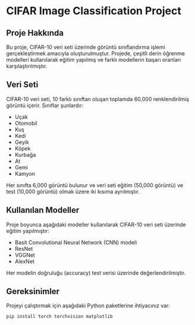 # CIFAR Image Classification Project

## Proje Hakkında

Bu proje, CIFAR-10 veri seti üzerinde görüntü sınıflandırma işlemi gerçekleştirmek amacıyla oluşturulmuştur. Projede, çeşitli derin öğrenme modelleri kullanılarak eğitim yapılmış ve farklı modellerin başarı oranları karşılaştırılmıştır.

## Veri Seti

CIFAR-10 veri seti, 10 farklı sınıftan oluşan toplamda 60,000 renklendirilmiş görüntü içerir. Sınıflar şunlardır:
- Uçak
- Otomobil
- Kuş
- Kedi
- Geyik
- Köpek
- Kurbağa
- At
- Gemi
- Kamyon

Her sınıfta 6,000 görüntü bulunur ve veri seti eğitim (50,000 görüntü) ve test (10,000 görüntü) olmak üzere iki kısıma ayrılmıştır.

## Kullanılan Modeller

Proje boyunca aşağıdaki modeller kullanılarak CIFAR-10 veri seti üzerinde eğitim yapılmıştır:

- Basit Convolutional Neural Network (CNN) modeli
- ResNet
- VGGNet
- AlexNet

Her modelin doğruluğu (accuracy) test verisi üzerinde değerlendirilmiştir.

## Gereksinimler

Projeyi çalıştırmak için aşağıdaki Python paketlerine ihtiyacınız var:

```bash
pip install torch torchvision matplotlib
